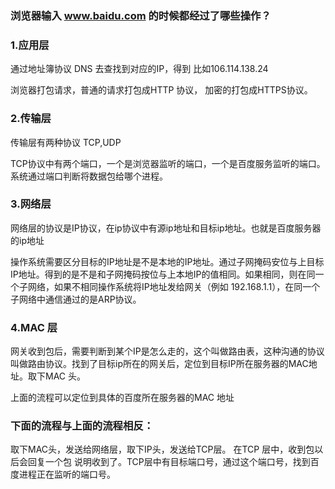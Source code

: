 ### 浏览器输入 www.baidu.com 的时候都经过了哪些操作？

### 1.应用层

通过地址簿协议 DNS 去查找到对应的IP，得到 比如106.114.138.24

浏览器打包请求，普通的请求打包成HTTP 协议， 加密的打包成HTTPS协议。

### 2.传输层

传输层有两种协议 TCP,UDP

TCP协议中有两个端口，一个是浏览器监听的端口，一个是百度服务监听的端口。系统通过端口判断将数据包给哪个进程。

### 3.网络层

网络层的协议是IP协议，在ip协议中有源ip地址和目标ip地址。也就是百度服务器的ip地址

操作系统需要区分目标的IP地址是不是本地的IP地址。通过子网掩码安位与上目标IP地址。得到的是不是和子网掩码按位与上本地IP的值相同。如果相同，则在同一个子网络，如果不相同操作系统将IP地址发给网关（例如 192.168.1.1），在同一个子网络中通信通过的是ARP协议。

### 4.MAC 层

网关收到包后，需要判断到某个IP是怎么走的，这个叫做路由表，这种沟通的协议叫做路由协议。找到了目标ip所在的网关后，定位到目标IP所在服务器的MAC地址。取下MAC 头。

上面的流程可以定位到具体的百度所在服务器的MAC 地址

### 下面的流程与上面的流程相反：

取下MAC头，发送给网络层，取下IP头，发送给TCP层。 在TCP 层中，收到包以后会回复一个包 说明收到了。TCP层中有目标端口号，通过这个端口号，找到百度进程正在监听的端口号。

